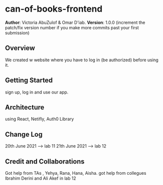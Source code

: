 # can-of-books-frontend

**Author**: Victoria AbuZulof & Omar D'iab.
**Version**: 1.0.0 (increment the patch/fix version number if you make more commits past your first submission)

## Overview

We created w website where you have to log in (be authorized) before using it.

## Getting Started

sign up, log in and use our app.

## Architecture

using React, Netifly, Auth0 Library

## Change Log

20th June 2021 --> lab 11
21th June 2021 --> lab 12

## Credit and Collaborations

Got help from TAs , Yehya, Rana, Hana, Aisha.
got help from collegues Ibrahim Derini and Ali Akef in lab 12